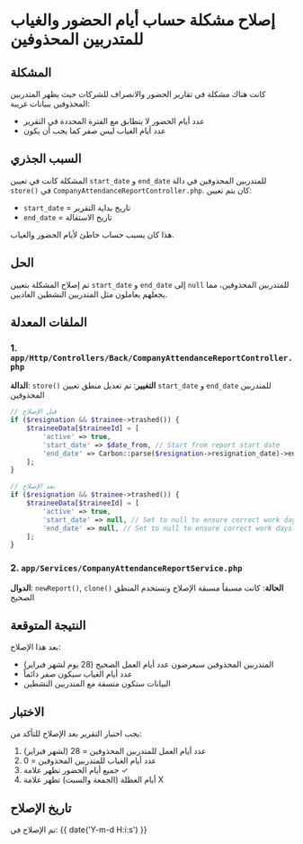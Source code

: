 # إصلاح مشكلة حساب أيام الحضور والغياب للمتدربين المحذوفين

## المشكلة
كانت هناك مشكلة في تقارير الحضور والانصراف للشركات حيث يظهر المتدربين المحذوفين ببيانات غريبة:
- عدد أيام الحضور لا يتطابق مع الفترة المحددة في التقرير
- عدد أيام الغياب ليس صفر كما يجب أن يكون

## السبب الجذري
المشكلة كانت في تعيين `start_date` و `end_date` للمتدربين المحذوفين في دالة `store()` في `CompanyAttendanceReportController.php`. كان يتم تعيين:
- `start_date` = تاريخ بداية التقرير
- `end_date` = تاريخ الاستقالة

هذا كان يسبب حساب خاطئ لأيام الحضور والغياب.

## الحل
تم إصلاح المشكلة بتعيين `start_date` و `end_date` إلى `null` للمتدربين المحذوفين، مما يجعلهم يعاملون مثل المتدربين النشطين العاديين.

## الملفات المعدلة

### 1. `app/Http/Controllers/Back/CompanyAttendanceReportController.php`
**الدالة**: `store()`
**التغيير**: تم تعديل منطق تعيين `start_date` و `end_date` للمتدربين المحذوفين

```php
// قبل الإصلاح
if ($resignation && $trainee->trashed()) {
    $traineeData[$traineeId] = [
        'active' => true,
        'start_date' => $date_from, // Start from report start date
        'end_date' => Carbon::parse($resignation->resignation_date)->endOfDay(), // End at resignation date
    ];
}

// بعد الإصلاح
if ($resignation && $trainee->trashed()) {
    $traineeData[$traineeId] = [
        'active' => true,
        'start_date' => null, // Set to null to ensure correct work days calculation
        'end_date' => null, // Set to null to ensure correct work days calculation
    ];
}
```

### 2. `app/Services/CompanyAttendanceReportService.php`
**الدوال**: `newReport()`, `clone()`
**الحالة**: كانت مسبقاً مسبقة الإصلاح وتستخدم المنطق الصحيح

## النتيجة المتوقعة
بعد هذا الإصلاح:
- المتدربين المحذوفين سيعرضون عدد أيام العمل الصحيح (28 يوم لشهر فبراير)
- عدد أيام الغياب سيكون صفر دائماً
- البيانات ستكون متسقة مع المتدربين النشطين

## الاختبار
يجب اختبار التقرير بعد الإصلاح للتأكد من:
1. عدد أيام العمل للمتدربين المحذوفين = 28 (لشهر فبراير)
2. عدد أيام الغياب للمتدربين المحذوفين = 0
3. جميع أيام الحضور تظهر علامة ✓
4. أيام العطلة (الجمعة والسبت) تظهر علامة X

## تاريخ الإصلاح
تم الإصلاح في: {{ date('Y-m-d H:i:s') }}
